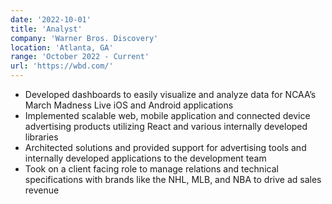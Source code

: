 ```yaml
---
date: '2022-10-01'
title: 'Analyst'
company: 'Warner Bros. Discovery'
location: 'Atlanta, GA'
range: 'October 2022 - Current'
url: 'https://wbd.com/'
---
```


- Developed dashboards to easily visualize and analyze data for NCAA’s March Madness Live iOS and Android applications
- Implemented scalable web, mobile application and connected device advertising products utilizing React and various internally developed libraries
- Architected solutions and provided support for advertising tools and internally developed applications to the development team
- Took on a client facing role to manage relations and technical specifications with brands like the NHL, MLB, and NBA to drive ad sales revenue
